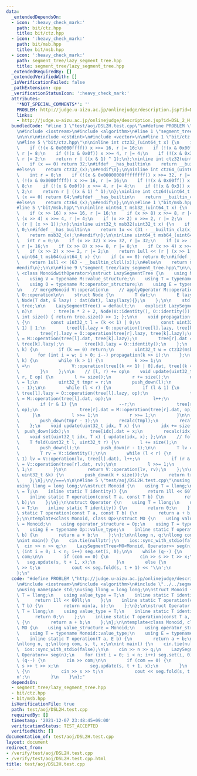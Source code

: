 ```yaml
---
data:
  _extendedDependsOn:
  - icon: ':heavy_check_mark:'
    path: bit/ctz.hpp
    title: bit/ctz.hpp
  - icon: ':heavy_check_mark:'
    path: bit/msb.hpp
    title: bit/msb.hpp
  - icon: ':heavy_check_mark:'
    path: segment_tree/lazy_segment_tree.hpp
    title: segment_tree/lazy_segment_tree.hpp
  _extendedRequiredBy: []
  _extendedVerifiedWith: []
  _isVerificationFailed: false
  _pathExtension: cpp
  _verificationStatusIcon: ':heavy_check_mark:'
  attributes:
    '*NOT_SPECIAL_COMMENTS*': ''
    PROBLEM: http://judge.u-aizu.ac.jp/onlinejudge/description.jsp?id=DSL_2_H
    links:
    - http://judge.u-aizu.ac.jp/onlinejudge/description.jsp?id=DSL_2_H
  bundledCode: "#line 1 \"test/aoj/DSL2H.test.cpp\"\n#define PROBLEM \"http://judge.u-aizu.ac.jp/onlinejudge/description.jsp?id=DSL_2_H\"\
    \n#include <iostream>\n#include <algorithm>\n#line 1 \"segment_tree/lazy_segment_tree.hpp\"\
    \n\n\n\n#include <cstdint>\n#include <vector>\n\n#line 1 \"bit/ctz.hpp\"\n\n\n\
    \n#line 5 \"bit/ctz.hpp\"\n\ninline int ctz32_(uint64_t x) {\n    int r = 0;\n\
    \    if (!(x & 0x0000ffff)) x >>= 16, r |= 16;\n    if (!(x & 0x00ff)) x >>= 8,\
    \ r |= 8;\n    if (!(x & 0x0f)) x >>= 4, r |= 4;\n    if (!(x & 0x3)) x >>= 2,\
    \ r |= 2;\n    return r | ((x & 1) ^ 1);\n};\ninline int ctz32(uint32_t x) {\n\
    \    if (x == 0) return 32;\n#ifdef __has_builtin\n    return __builtin_ctz(x);\n\
    #else\n    return ctz32_(x);\n#endif\n};\n\ninline int ctz64_(uint64_t x) {\n\
    \    int r = 0;\n    if (!(x & 0x00000000ffffffff)) x >>= 32, r |= 32;\n    if\
    \ (!(x & 0x0000ffff)) x >>= 16, r |= 16;\n    if (!(x & 0x00ff)) x >>= 8, r |=\
    \ 8;\n    if (!(x & 0x0f)) x >>= 4, r |= 4;\n    if (!(x & 0x3)) x >>= 2, r |=\
    \ 2;\n    return r | ((x & 1) ^ 1);\n};\ninline int ctz64(uint64_t x) {\n    if\
    \ (x == 0) return 64;\n#ifdef __has_builtin\n    return __builtin_ctzll(x);\n\
    #else\n    return ctz64_(x);\n#endif\n};\n\n\n#line 1 \"bit/msb.hpp\"\n\n\n\n\
    #line 5 \"bit/msb.hpp\"\n\ninline uint64_t msb32_(uint64_t x) {\n    int r = 0;\n\
    \    if (x >> 16) x >>= 16, r |= 16;\n    if (x >> 8) x >>= 8, r |= 8;\n    if\
    \ (x >> 4) x >>= 4, r |= 4;\n    if (x >> 2) x >>= 2, r |= 2;\n    return 1u <<\
    \ (r | (x >> 1));\n};\ninline uint32_t msb32(uint32_t x) {\n    if (x == 0) return\
    \ 0;\n#ifdef __has_builtin\n    return 1u << (31 - __builtin_clz(x));\n#else\n\
    \    return msb32_(x);\n#endif\n};\n\ninline uint64_t msb64_(uint64_t x) {\n \
    \   int r = 0;\n    if (x >> 32) x >>= 32, r |= 32;\n    if (x >> 16) x >>= 16,\
    \ r |= 16;\n    if (x >> 8) x >>= 8, r |= 8;\n    if (x >> 4) x >>= 4, r |= 4;\n\
    \    if (x >> 2) x >>= 2, r |= 2;\n    return 1ull << (r | (x >> 1));\n};\ninline\
    \ uint64_t msb64(uint64_t x) {\n    if (x == 0) return 0;\n#ifdef __has_builtin\n\
    \    return 1ull << (63 - __builtin_clzll(x));\n#else\n    return msb64_(x);\n\
    #endif\n};\n\n\n#line 9 \"segment_tree/lazy_segment_tree.hpp\"\n\n//===\ntemplate\
    \ <class MonoidwithOperator>\nstruct LazySegmentTree {\n    using M = MonoidwithOperator;\n\
    \    using V = typename M::value_structure;\n    using T = typename V::value_type;\n\
    \    using O = typename M::operator_structure;\n    using E = typename O::value_type;\n\
    \n    // mergeMonoid V::operation\n    // applyOperator M::operation\n    // mergeOperator\
    \ O::operation\n\n    struct Node {\n        T dat;\n        E lazy;\n       \
    \ Node(T dat, E lazy) : dat(dat), lazy(lazy){};\n    };\n\n    std::vector<Node>\
    \ tree;\n\n    LazySegmentTree() = default;\n    explicit LazySegmentTree(uint32_t\
    \ n)\n        : tree(n * 2 + 2, Node(V::identity(), O::identity())){};\n\n   \
    \ int size() { return tree.size() >> 1; };\n\n    void propagation(uint32_t k)\
    \ {\n        const uint32_t l = (k << 1) | 0;\n        const uint32_t r = (k <<\
    \ 1) | 1;\n        tree[l].lazy = O::operation(tree[l].lazy, tree[k].lazy);\n\
    \        tree[r].lazy = O::operation(tree[r].lazy, tree[k].lazy);\n        tree[l].dat\
    \ = M::operation(tree[l].dat, tree[k].lazy);\n        tree[r].dat = M::operation(tree[r].dat,\
    \ tree[k].lazy);\n        tree[k].lazy = O::identity();\n    };\n    void push_down(uint32_t\
    \ k) {\n        if (k == 0) return;\n        uint32_t w = ctz32(msb32(k));\n \
    \       for (int i = w; i > 0; i--) propagation(k >> i);\n    };\n    void recalc(uint32_t\
    \ k) {\n        while (k > 1) {\n            k >>= 1;\n            tree[k].dat\
    \ =\n                V::operation(tree[(k << 1) | 0].dat, tree[(k << 1) | 1].dat);\n\
    \        }\n    };\n\n    // [l, r) += op\n    void update(uint32_t l, uint32_t\
    \ r, E op) {\n        l += size();\n        r += size();\n        uint32_t tmpl\
    \ = l;\n        uint32_t tmpr = r;\n        push_down(l);\n        push_down(r\
    \ - 1);\n\n        while (l < r) {\n            if (l & 1) {\n               \
    \ tree[l].lazy = O::operation(tree[l].lazy, op);\n                tree[l].dat\
    \ = M::operation(tree[l].dat, op);\n                l++;\n            }\n    \
    \        if (r & 1) {\n                --r;\n                tree[r].lazy = O::operation(tree[r].lazy,\
    \ op);\n                tree[r].dat = M::operation(tree[r].dat, op);\n       \
    \     }\n            l >>= 1;\n            r >>= 1;\n        }\n\n        push_down(tmpl);\n\
    \        push_down(tmpr - 1);\n        recalc(tmpl);\n        recalc(tmpr - 1);\n\
    \    };\n    void update(uint32_t idx, T x) {\n        idx += size();\n      \
    \  push_down(idx);\n        tree[idx].dat = x;\n        recalc(idx);\n    };\n\
    \    void set(uint32_t idx, T x) { update(idx, x); };\n\n    // foldl[l, r)\n\
    \    T fold(uint32_t l, uint32_t r) {\n        l += size();\n        r += size();\n\
    \        push_down(l);\n        push_down(r - 1);\n\n        T lv = V::identity();\n\
    \        T rv = V::identity();\n\n        while (l < r) {\n            if (l &\
    \ 1) lv = V::operation(lv, tree[l].dat), l++;\n            if (r & 1) --r, rv\
    \ = V::operation(tree[r].dat, rv);\n\n            l >>= 1;\n            r >>=\
    \ 1;\n        }\n\n        return V::operation(lv, rv);\n    };\n\n    T operator[](const\
    \ uint32_t &k) {\n        push_down(k + size());\n        return tree[k + size()].dat;\n\
    \    };\n};\n//===\n\n\n#line 5 \"test/aoj/DSL2H.test.cpp\"\nusing namespace std;\n\
    using llong = long long;\n\nstruct Monoid {\n    using T = llong;\n    using value_type\
    \ = T;\n    inline static T identity() {\n        return 1ll << 60ll;\n    };\n\
    \    inline static T operation(const T a, const T b) {\n        return min(a,\
    \ b);\n    };\n};\n\nstruct Operator {\n    using T = llong;\n    using value_type\
    \ = T;\n    inline static T identity() {\n        return 0;\n    };\n    inline\
    \ static T operation(const T a, const T b) {\n        return a + b;\n    };\n\
    };\n\ntemplate<class Monoid, class Op>\nstruct MO {\n    using value_structure\
    \ = Monoid;\n    using operator_structure = Op;\n    using T = typename Monoid::value_type;\n\
    \    using E = typename Op::value_type;\n    inline static T operation(T a, E\
    \ b) {\n        return a + b;\n    };\n};\n\nllong n, q;\nllong com, s, t, x;\n\
    \nint main() {\n    cin.tie(nullptr);\n    ios::sync_with_stdio(false);\n\n  \
    \  cin >> n >> q;\n    LazySegmentTree<MO<Monoid, Operator>> seg(n);\n    for\
    \ (int i = 0; i < n; i++) seg.set(i, 0);\n\n    while (q--) {\n        cin >>\
    \ com;\n\n        if (com == 0) {\n            cin >> s >> t >> x;\n         \
    \   seg.update(s, t + 1, x);\n        }\n        else {\n            cin >> s\
    \ >> t;\n            cout << seg.fold(s, t + 1) << '\\n';\n        }\n    }\n\
    };\n"
  code: "#define PROBLEM \"http://judge.u-aizu.ac.jp/onlinejudge/description.jsp?id=DSL_2_H\"\
    \n#include <iostream>\n#include <algorithm>\n#include \"../../segment_tree/lazy_segment_tree.hpp\"\
    \nusing namespace std;\nusing llong = long long;\n\nstruct Monoid {\n    using\
    \ T = llong;\n    using value_type = T;\n    inline static T identity() {\n  \
    \      return 1ll << 60ll;\n    };\n    inline static T operation(const T a, const\
    \ T b) {\n        return min(a, b);\n    };\n};\n\nstruct Operator {\n    using\
    \ T = llong;\n    using value_type = T;\n    inline static T identity() {\n  \
    \      return 0;\n    };\n    inline static T operation(const T a, const T b)\
    \ {\n        return a + b;\n    };\n};\n\ntemplate<class Monoid, class Op>\nstruct\
    \ MO {\n    using value_structure = Monoid;\n    using operator_structure = Op;\n\
    \    using T = typename Monoid::value_type;\n    using E = typename Op::value_type;\n\
    \    inline static T operation(T a, E b) {\n        return a + b;\n    };\n};\n\
    \nllong n, q;\nllong com, s, t, x;\n\nint main() {\n    cin.tie(nullptr);\n  \
    \  ios::sync_with_stdio(false);\n\n    cin >> n >> q;\n    LazySegmentTree<MO<Monoid,\
    \ Operator>> seg(n);\n    for (int i = 0; i < n; i++) seg.set(i, 0);\n\n    while\
    \ (q--) {\n        cin >> com;\n\n        if (com == 0) {\n            cin >>\
    \ s >> t >> x;\n            seg.update(s, t + 1, x);\n        }\n        else\
    \ {\n            cin >> s >> t;\n            cout << seg.fold(s, t + 1) << '\\\
    n';\n        }\n    }\n};"
  dependsOn:
  - segment_tree/lazy_segment_tree.hpp
  - bit/ctz.hpp
  - bit/msb.hpp
  isVerificationFile: true
  path: test/aoj/DSL2H.test.cpp
  requiredBy: []
  timestamp: '2021-12-07 23:48:45+09:00'
  verificationStatus: TEST_ACCEPTED
  verifiedWith: []
documentation_of: test/aoj/DSL2H.test.cpp
layout: document
redirect_from:
- /verify/test/aoj/DSL2H.test.cpp
- /verify/test/aoj/DSL2H.test.cpp.html
title: test/aoj/DSL2H.test.cpp
---
```

